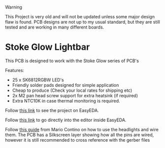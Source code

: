 > [!WARNING]
> This Project is very old and will not be updated unless some major design flaw is found. PCB designs are not up to my usual standard, but they are still tested and are working in many different boards.

 # Stoke Glow Lightbar
This PCB is designed to work with the Stoke Glow series of PCB's

Features:
 - 25 x SK6812RGBW LED's
 - Friendly solder pads designed for simple application
 - Cheap to produce (Check your local rates for shipping etc)
 - 2x M2 pan head screw support for extra heatsink (if required)
 - Extra NTC10K in case thermal monitoring is required. 

Follow [this link](https://oshwlab.com/edwardkeate/stoke-glow-front-strip) to see the project on EasyEDA.

Follow [this link](https://easyeda.com/editor#project_id=706c17c534d44d2591af3c92c493dfa0) to go directly into the editor inside EasyEDA.

Follow [this guide](https://theboardgarage.com/articles/vesc-one-wheel-lights-arduino) from Mario Contino on how to use the headlights and wire them. The PCB has a Silkscreen layer showing how all the pins are wired, however it is still recommended to cross reference with the gerber files
